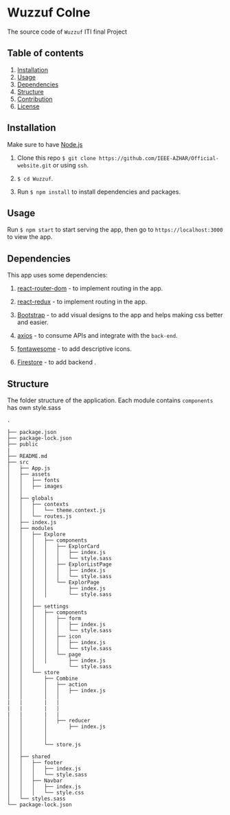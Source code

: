 # Wuzzuf Colne

The source code of `Wuzzuf` ITI final Project

## Table of contents

1. [Installation](#install)
1. [Usage](#use)
1. [Dependencies](#dependencies)
1. [Structure](#structure)
1. [Contribution](#contribution)
1. [License](#license)

## Installation

Make sure to have [Node.js](https://nodejs.org/en/download/)

1. Clone this repo `$ git clone https://github.com/IEEE-AZHAR/Official-website.git` or using `ssh`.

2. `$ cd Wuzzuf`.

3. Run `$ npm install` to install dependencies and packages.

<a name="install"></a>

## Usage

Run `$ npm start` to start serving the app, then go to `https://localhost:3000` to view the app.

## Dependencies

This app uses some dependencies:

1. [react-router-dom](https://reacttraining.com/react-router/web/guides/quick-start) - to implement routing in the app.

1. [react-redux](https://react-redux.js.org/) - to implement routing in the app.

1. [Bootstrap](https://getbootstrap.com/) - to add visual designs to the app and helps making css better and easier.

1. [axios](https://github.com/axios/axios) - to consume APIs and integrate with the `back-end`.

1. [fontawesome](https://www.npmjs.com/package/@fortawesome/react-fontawesome) - to add descriptive icons.

1. [Firestore](https://www.npmjs.com/package/firebase) - to add backend .

## Structure

The folder structure of the application. Each module contains `components` has own style.sass

```
.

├── package.json
├── package-lock.json
├── public
|
├── README.md
├── src
│   ├── App.js
│   ├── assets
│   │   ├── fonts
│   │   ├── images
│   │  
│   ├── globals
│   │   ├── contexts
│   │   │   └── theme.context.js
│   │   └── routes.js
│   ├── index.js
│   ├── modules
│   │   ├── Explore
│   │   │   ├── components
│   │   │   │   ├── ExplorCard
│   │   │   │   │   ├── index.js
│   │   │   │   │   └── style.sass
│   │   │   │   ├── ExplorListPage
│   │   │   │   │   ├── index.js
│   │   │   │   │   └── style.sass
│   │   │   │   └── ExplorPage
│   │   │   │       ├── index.js
│   │   │   │       └── style.sass
│   │   │  
│   │   ├── settings
│   │   │   ├── components
│   │   │   │   ├── form
│   │   │   │   │   ├── index.js
│   │   │   │   │   └── style.sass
│   │   │   │   ├── icon
│   │   │   │   │   ├── index.js
│   │   │   │   │   └── style.sass
│   │   │   │   └── page
│   │   │   │       ├── index.js
│   │   │           └── style.sass
│   │   └── store
│   │       ├── Combine
│   │       │   ├── action
│   │       │   │   ├── index.js
│   │       │   │  
|   |       |   |
|   |       |   |
|   |       |   |
│   │       │   ├── reducer
│   │       │       ├── index.js
│   │       │      
│   │       │  
│   │       └── store.js
│   │  
│   ├── shared
│   │   ├── footer
│   │   │   ├── index.js
│   │   │   └── style.sass
│   │   ├── Navbar
│   │   │   ├── index.js
│   │   │   └── style.css
│   └── styles.sass
└── package-lock.json
```
